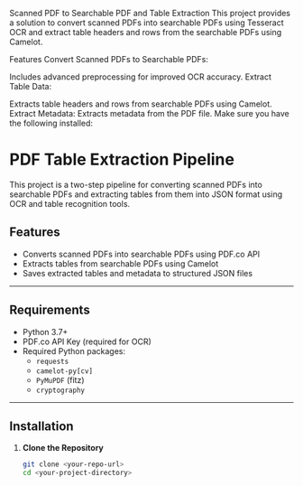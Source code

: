 Scanned PDF to Searchable PDF and Table Extraction
This project provides a solution to convert scanned PDFs into searchable PDFs using Tesseract OCR and extract table headers and rows from the searchable PDFs using Camelot.

Features
Convert Scanned PDFs to Searchable PDFs:

Includes advanced preprocessing for improved OCR accuracy.
Extract Table Data:

Extracts table headers and rows from searchable PDFs using Camelot.
Extract Metadata:
Extracts metadata from the PDF file.
Make sure you have the following installed:

# PDF Table Extraction Pipeline

This project is a two-step pipeline for converting scanned PDFs into searchable PDFs and extracting tables from them into JSON format using OCR and table recognition tools.

## Features

- Converts scanned PDFs into searchable PDFs using PDF.co API
- Extracts tables from searchable PDFs using Camelot
- Saves extracted tables and metadata to structured JSON files

---

## Requirements

- Python 3.7+
- PDF.co API Key (required for OCR)
- Required Python packages:
  - `requests`
  - `camelot-py[cv]`
  - `PyMuPDF` (fitz)
  - `cryptography`

---

## Installation

1. **Clone the Repository**
   ```bash
   git clone <your-repo-url>
   cd <your-project-directory>
